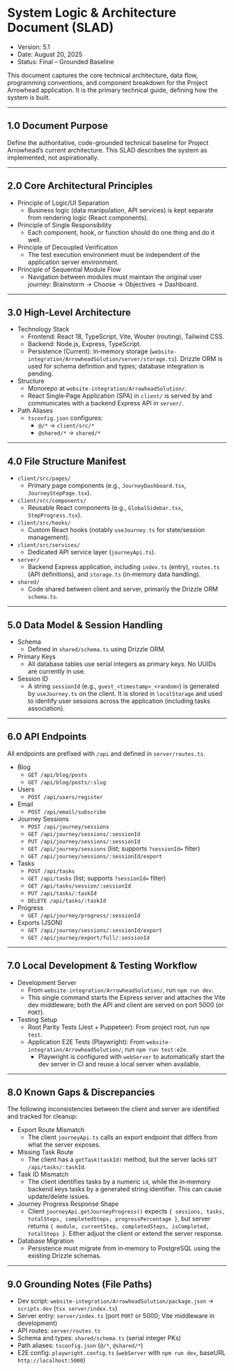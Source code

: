 # System Logic & Architecture Document (SLAD)

- Version: 5.1
- Date: August 20, 2025
- Status: Final – Grounded Baseline

This document captures the core technical architecture, data flow, programming conventions, and component breakdown for the Project Arrowhead application. It is the primary technical guide, defining how the system is built.

---

## 1.0 Document Purpose

Define the authoritative, code-grounded technical baseline for Project Arrowhead’s current architecture. This SLAD describes the system as implemented, not aspirationally.

---

## 2.0 Core Architectural Principles

- Principle of Logic/UI Separation
  - Business logic (data manipulation, API services) is kept separate from rendering logic (React components).
- Principle of Single Responsibility
  - Each component, hook, or function should do one thing and do it well.
- Principle of Decoupled Verification
  - The test execution environment must be independent of the application server environment.
- Principle of Sequential Module Flow
  - Navigation between modules must maintain the original user journey: Brainstorm → Choose → Objectives → Dashboard.

---

## 3.0 High‑Level Architecture

- Technology Stack
  - Frontend: React 18, TypeScript, Vite, Wouter (routing), Tailwind CSS.
  - Backend: Node.js, Express, TypeScript.
  - Persistence (Current): In‑memory storage (`website-integration/ArrowheadSolution/server/storage.ts`). Drizzle ORM is used for schema definition and types; database integration is pending.
- Structure
  - Monorepo at `website-integration/ArrowheadSolution/`.
  - React Single‑Page Application (SPA) in `client/` is served by and communicates with a backend Express API in `server/`.
- Path Aliases
  - `tsconfig.json` configures:
    - `@/*` → `client/src/*`
    - `@shared/*` → `shared/*`

---

## 4.0 File Structure Manifest

- `client/src/pages/`
  - Primary page components (e.g., `JourneyDashboard.tsx`, `JourneyStepPage.tsx`).
- `client/src/components/`
  - Reusable React components (e.g., `GlobalSidebar.tsx`, `StepProgress.tsx`).
- `client/src/hooks/`
  - Custom React hooks (notably `useJourney.ts` for state/session management).
- `client/src/services/`
  - Dedicated API service layer (`journeyApi.ts`).
- `server/`
  - Backend Express application, including `index.ts` (entry), `routes.ts` (API definitions), and `storage.ts` (in‑memory data handling).
- `shared/`
  - Code shared between client and server, primarily the Drizzle ORM `schema.ts`.

---

## 5.0 Data Model & Session Handling

- Schema
  - Defined in `shared/schema.ts` using Drizzle ORM.
- Primary Keys
  - All database tables use serial integers as primary keys. No UUIDs are currently in use.
- Session ID
  - A string `sessionId` (e.g., `guest_<timestamp>_<random>`) is generated by `useJourney.ts` on the client. It is stored in `localStorage` and used to identify user sessions across the application (including tasks association).

---

## 6.0 API Endpoints

All endpoints are prefixed with `/api` and defined in `server/routes.ts`.

- Blog
  - `GET /api/blog/posts`
  - `GET /api/blog/posts/:slug`
- Users
  - `POST /api/users/register`
- Email
  - `POST /api/email/subscribe`
- Journey Sessions
  - `POST /api/journey/sessions`
  - `GET /api/journey/sessions/:sessionId`
  - `PUT /api/journey/sessions/:sessionId`
  - `GET /api/journey/sessions` (list; supports `?sessionId=` filter)
  - `GET /api/journey/sessions/:sessionId/export`
- Tasks
  - `POST /api/tasks`
  - `GET /api/tasks` (list; supports `?sessionId=` filter)
  - `GET /api/tasks/session/:sessionId`
  - `PUT /api/tasks/:taskId`
  - `DELETE /api/tasks/:taskId`
- Progress
  - `GET /api/journey/progress/:sessionId`
- Exports (JSON)
  - `GET /api/journey/sessions/:sessionId/export`
  - `GET /api/journey/export/full/:sessionId`

---

## 7.0 Local Development & Testing Workflow

- Development Server
  - From `website-integration/ArrowheadSolution/`, run `npm run dev`.
  - This single command starts the Express server and attaches the Vite dev middleware; both the API and client are served on port 5000 (or `PORT`).
- Testing Setup
  - Root Parity Tests (Jest + Puppeteer): From project root, run `npm test`.
  - Application E2E Tests (Playwright): From `website-integration/ArrowheadSolution/`, run `npm run test:e2e`.
    - Playwright is configured with `webServer` to automatically start the dev server in CI and reuse a local server when available.

---

## 8.0 Known Gaps & Discrepancies

The following inconsistencies between the client and server are identified and tracked for cleanup:

- Export Route Mismatch
  - The client `journeyApi.ts` calls an export endpoint that differs from what the server exposes.
- Missing Task Route
  - The client has a `getTask(taskId)` method, but the server lacks `GET /api/tasks/:taskId`.
- Task ID Mismatch
  - The client identifies tasks by a numeric `id`, while the in‑memory backend keys tasks by a generated string identifier. This can cause update/delete issues.
- Journey Progress Response Shape
  - Client `journeyApi.getJourneyProgress()` expects `{ sessions, tasks, totalSteps, completedSteps, progressPercentage }`, but server returns `{ module, currentStep, completedSteps, isCompleted, totalSteps }`. Either adjust the client or extend the server response.
- Database Migration
  - Persistence must migrate from in‑memory to PostgreSQL using the existing Drizzle schemas.

---

## 9.0 Grounding Notes (File Paths)

- Dev script: `website-integration/ArrowheadSolution/package.json` → `scripts.dev` (`tsx server/index.ts`)
- Server entry: `server/index.ts` (port `PORT` or 5000; Vite middleware in development)
- API routes: `server/routes.ts`
- Schema and types: `shared/schema.ts` (serial integer PKs)
- Path aliases: `tsconfig.json` (`@/*`, `@shared/*`)
- E2E config: `playwright.config.ts` (`webServer` with `npm run dev`, baseURL `http://localhost:5000`)
